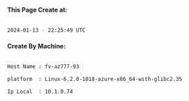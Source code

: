 
   
#### This Page Create at:

```bash

2024-01-13 - 22:25:49 UTC

```

#### Create By Machine:

```bash

Host Name : fv-az777-93

platform  : Linux-6.2.0-1018-azure-x86_64-with-glibc2.35

Ip Local  : 10.1.0.74

```

